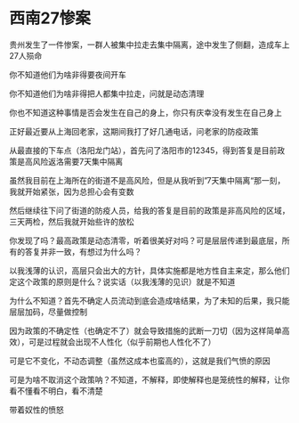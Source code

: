 # 西南27惨案

贵州发生了一件惨案，一群人被集中拉走去集中隔离，途中发生了侧翻，造成车上27人殒命

你不知道他们为啥非得要夜间开车

你不知道他们为啥非得把人都集中拉走，问就是动态清理

你也不知道这种事情是否会发生在自己的身上，你只有庆幸没有发生在自己身上

正好最近要从上海回老家，这期间我打了好几通电话，问老家的防疫政策

从最直接的下车点（洛阳龙门站），首先问了洛阳市的12345，得到答复是目前政策是高风险返洛需要7天集中隔离

虽然我目前在上海所在的街道不是高风险，但是从我听到”7天集中隔离“那一刻，我就开始紧张，因为总担心会有变数

然后继续往下问了街道的防疫人员，给我的答复是目前的政策是非高风险的区域，三天两检，然后我就开始些许的放松

你发现了吗？最高政策是动态清零，听着很美好对吗？可是层层传递到最底层，所有的答复并非一致，有想过为什么吗？

以我浅薄的认识，高层只会出大的方针，具体实施都是地方性自主来定，那么他们定这个政策的原则是什么？说实话（以我浅薄的见识）就是不知道

为什么不知道？首先不确定人员流动到底会造成啥结果，为了未知的后果，我只能层层加码，尽量做控制

因为政策的不确定性（也确定不了）就会导致措施的武断一刀切（因为这样简单高效），可是过程就会出现不人性化（似乎前期也人性化不了）

可是它不变化，不动态调整（虽然这成本也蛮高的），这就是我们气愤的原因

可是为啥不取消这个政策呐？不知道，不解释，即使解释也是笼统性的解释，让你看不懂看不明白，看不清楚

带着奴性的愤怒
